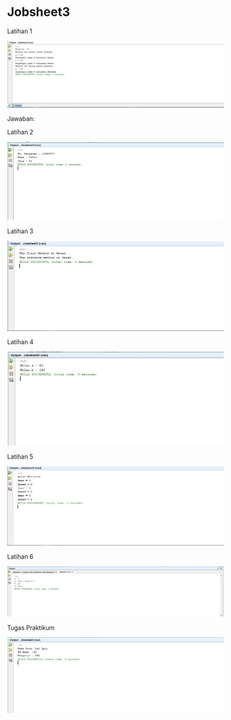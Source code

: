 # Jobsheet3

Latihan 1

![alt text](https://github.com/akuian/Jobsheet3/blob/master/Latihan1.JPG)

Jawaban:



Latihan 2

![alt text](https://github.com/akuian/Jobsheet3/blob/master/Latihan2.JPG)


Latihan 3

![alt text](https://github.com/akuian/Jobsheet3/blob/master/Latihan3.JPG)

Latihan 4

![alt text](https://github.com/akuian/Jobsheet3/blob/master/Latihan4.JPG)

Latihan 5

![alt text](https://github.com/akuian/Jobsheet3/blob/master/Latihan5.JPG)

Latihan 6

![alt text](https://github.com/akuian/Jobsheet3/blob/master/Latihan6.JPG)

Tugas Praktikum

![alt text](https://github.com/akuian/Jobsheet3/blob/master/TugasPraktikum.JPG)
